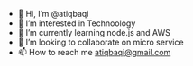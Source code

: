 - 👋 Hi, I’m @atiqbaqi
- 👀 I’m interested in Technoology
- 🌱 I’m currently learning node.js and AWS
- 💞️ I’m looking to collaborate on micro service
- 📫 How to reach me atiqbaqi@gmail.com

<!---
atiqbaqi/atiqbaqi is a ✨ special ✨ repository because its `README.md` (this file) appears on your GitHub profile.
You can click the Preview link to take a look at your changes.
--->
